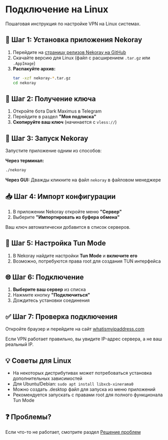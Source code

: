 # Подключение на Linux

Пошаговая инструкция по настройке VPN на Linux системах.

## 🐧 Шаг 1: Установка приложения Nekoray

1. Перейдите на [страницу релизов Nekoray на GitHub](https://github.com/MatsuriDayo/nekoray/releases)
2. Скачайте версию для Linux (файл с расширением `.tar.gz` или `.AppImage`)
3. **Распакуйте архив:**
   ```bash
   tar -xzf nekoray-*.tar.gz
   cd nekoray
   ```

## 🔑 Шаг 2: Получение ключа

1. Откройте бота Dark Maximus в Telegram
2. Перейдите в раздел **"Моя подписка"**
3. **Скопируйте ваш ключ** (начинается с `vless://`)

## 🚀 Шаг 3: Запуск Nekoray

Запустите приложение одним из способов:

**Через терминал:**
```bash
./nekoray
```

**Через GUI:**
Дважды кликните на файл `nekoray` в файловом менеджере

## 📥 Шаг 4: Импорт конфигурации

1. В приложении Nekoray откройте меню **"Сервер"**
2. Выберите **"Импортировать из буфера обмена"**

Ваш ключ автоматически добавится в список серверов.

## 🔧 Шаг 5: Настройка Tun Mode

1. В Nekoray найдите настройки **Tun Mode** и **включите его**
2. Возможно, потребуются права root для создания TUN интерфейса

## 🌐 Шаг 6: Подключение

1. **Выберите ваш сервер** из списка
2. Нажмите кнопку **"Подключиться"**
3. Дождитесь установки соединения

## ✅ Шаг 7: Проверка подключения

Откройте браузер и перейдите на сайт [whatismyipaddress.com](https://whatismyipaddress.com/)

Если VPN работает правильно, вы увидите IP-адрес сервера, а не ваш реальный IP.

## 💡 Советы для Linux

- На некоторых дистрибутивах может потребоваться установка дополнительных зависимостей
- Для Ubuntu/Debian: `sudo apt install libxcb-xinerama0`
- Можно создать .desktop файл для запуска из меню приложений
- Рекомендуется запускать с правами root для полного функционала Tun Mode

## ❓ Проблемы?

Если что-то не работает, смотрите раздел [Решение проблем](../troubleshooting.md)

